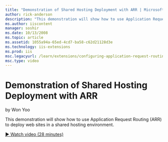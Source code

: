 ```yaml
---
title: "Demonstration of Shared Hosting Deployment with ARR | Microsoft Docs"
author: rick-anderson
description: "This demonstration will show how to use Application Request Routing (ARR) to deploy web sites in a shared hosting environment."
ms.author: iiscontent
manager: soshir
ms.date: 10/13/2008
ms.topic: article
ms.assetid: 1055a94a-65ed-4cd7-ba58-c62d21128d3e
ms.technology: iis-extensions
ms.prod: iis
msc.legacyurl: /learn/extensions/configuring-application-request-routing-arr/demonstration-of-shared-hosting-deployment-with-arr
msc.type: video
---
```

Demonstration of Shared Hosting Deployment with ARR
====================
by Won Yoo

This demonstration will show how to use Application Request Routing (ARR) to deploy web sites in a shared hosting environment.

[&#9654; Watch video (28 minutes)](https://channel9.msdn.com/Blogs/IIS-NET-Site-Videos/demonstration-of-shared-hosting-deployment-with-arr)